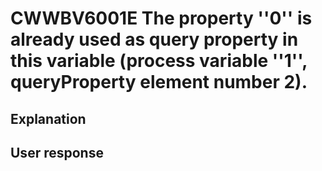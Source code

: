 # CWWBV6001E The property ''0'' is already used as query property in this variable (process variable ''1'', queryProperty element number 2).

## Explanation

## User response
